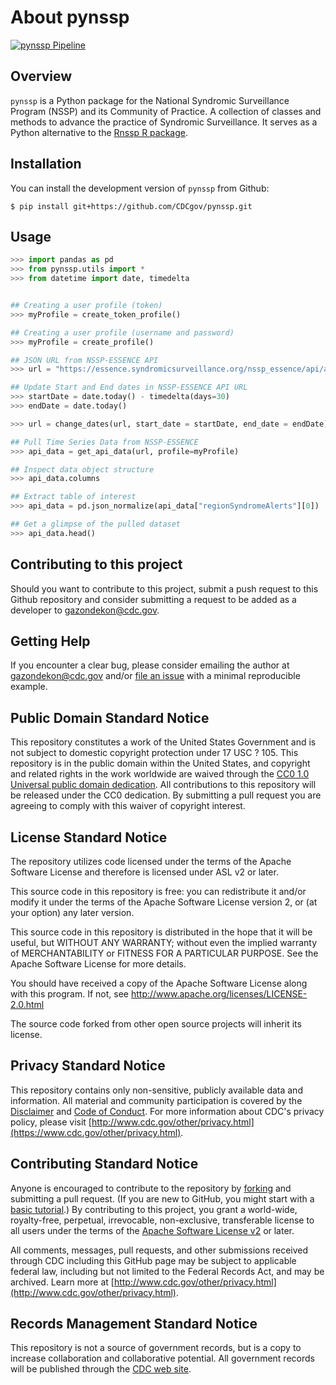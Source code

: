 # About pynssp 
[![pynssp Pipeline](https://github.com/cdcent/pynssp/actions/workflows/check-standard.yaml/badge.svg)](https://github.com/cdcent/pynssp/actions/workflows/check-standard.yaml)

## Overview
`pynssp` is a Python package for the National Syndromic Surveillance Program (NSSP) and its Community of Practice. A collection of classes and methods to advance the practice of Syndromic Surveillance. It serves as a Python alternative to the [Rnssp R package](https://cdcgov.github.io/Rnssp).

## Installation

You can install the development version of `pynssp` from Github:

```console
$ pip install git+https://github.com/CDCgov/pynssp.git
```

## Usage
```python
>>> import pandas as pd
>>> from pynssp.utils import *
>>> from datetime import date, timedelta


## Creating a user profile (token)
>>> myProfile = create_token_profile()

## Creating a user profile (username and password)
>>> myProfile = create_profile()

## JSON URL from NSSP-ESSENCE API
>>> url = "https://essence.syndromicsurveillance.org/nssp_essence/api/alerts/regionSyndromeAlerts?end_date=31Jan2021&start_date=29Jan2021"

## Update Start and End dates in NSSP-ESSENCE API URL
>>> startDate = date.today() - timedelta(days=30)
>>> endDate = date.today()

>>> url = change_dates(url, start_date = startDate, end_date = endDate)

## Pull Time Series Data from NSSP-ESSENCE
>>> api_data = get_api_data(url, profile=myProfile)

## Inspect data object structure
>>> api_data.columns

## Extract table of interest
>>> api_data = pd.json_normalize(api_data["regionSyndromeAlerts"][0])

## Get a glimpse of the pulled dataset
>>> api_data.head()
```

## Contributing to this project
Should you want to contribute to this project, submit a push request to this Github repository and consider submitting a request to be added as a developer to gazondekon@cdc.gov.

## Getting Help
If you encounter a clear bug, please consider emailing the author at gazondekon@cdc.gov and/or [file an issue](https://github.com/CDCgov/pynssp/issues) with a minimal reproducible example.

## Public Domain Standard Notice
This repository constitutes a work of the United States Government and is not
subject to domestic copyright protection under 17 USC ? 105. This repository is in
the public domain within the United States, and copyright and related rights in
the work worldwide are waived through the [CC0 1.0 Universal public domain dedication](https://creativecommons.org/publicdomain/zero/1.0/).
All contributions to this repository will be released under the CC0 dedication. By
submitting a pull request you are agreeing to comply with this waiver of
copyright interest.

## License Standard Notice
The repository utilizes code licensed under the terms of the Apache Software
License and therefore is licensed under ASL v2 or later.

This source code in this repository is free: you can redistribute it and/or modify it under
the terms of the Apache Software License version 2, or (at your option) any
later version.

This source code in this repository is distributed in the hope that it will be useful, but WITHOUT ANY
WARRANTY; without even the implied warranty of MERCHANTABILITY or FITNESS FOR A
PARTICULAR PURPOSE. See the Apache Software License for more details.

You should have received a copy of the Apache Software License along with this
program. If not, see http://www.apache.org/licenses/LICENSE-2.0.html

The source code forked from other open source projects will inherit its license.

## Privacy Standard Notice
This repository contains only non-sensitive, publicly available data and
information. All material and community participation is covered by the
[Disclaimer](https://github.com/CDCgov/template/blob/master/DISCLAIMER.md)
and [Code of Conduct](https://github.com/CDCgov/template/blob/master/code-of-conduct.md).
For more information about CDC's privacy policy, please visit [http://www.cdc.gov/other/privacy.html](https://www.cdc.gov/other/privacy.html).

## Contributing Standard Notice
Anyone is encouraged to contribute to the repository by [forking](https://help.github.com/articles/fork-a-repo)
and submitting a pull request. (If you are new to GitHub, you might start with a
[basic tutorial](https://help.github.com/articles/set-up-git).) By contributing
to this project, you grant a world-wide, royalty-free, perpetual, irrevocable,
non-exclusive, transferable license to all users under the terms of the
[Apache Software License v2](http://www.apache.org/licenses/LICENSE-2.0.html) or
later.

All comments, messages, pull requests, and other submissions received through
CDC including this GitHub page may be subject to applicable federal law, including but not limited to the Federal Records Act, and may be archived. Learn more at [http://www.cdc.gov/other/privacy.html](http://www.cdc.gov/other/privacy.html).

## Records Management Standard Notice
This repository is not a source of government records, but is a copy to increase
collaboration and collaborative potential. All government records will be
published through the [CDC web site](http://www.cdc.gov).
